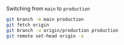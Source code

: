 Switching from `main` to `production`
```bash
git branch -m main production
git fetch origin
git branch -u origin/production production
git remote set-head origin -a
```
